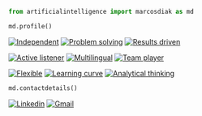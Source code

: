 ```python
from artificialintelligence import marcosdiak as md

md.profile()
```
[![Independent](https://img.shields.io/badge/-Independent-F8F8FF?style=flat&link=https://github.com/marcosdiak)](https://github.com/marcosdiak)
[![Problem solving](https://img.shields.io/badge/-Problem%20solving-F5F5F5?style=flat&link=https://github.com/marcosdiak)](https://github.com/marcosdiak)
[![Results driven](https://img.shields.io/badge/-Results%20driven-D3D3D3?style=flat&link=https://github.com/marcosdiak)](https://github.com/marcosdiak)

[![Active listener](https://img.shields.io/badge/-Active%20listener-F8F8FF?style=flat&link=https://github.com/marcosdiak)](https://github.com/marcosdiak)
[![Multilingual](https://img.shields.io/badge/-Multilingual-F5F5F5?style=flat&link=https://github.com/marcosdiak)](https://github.com/marcosdiak)
[![Team player](https://img.shields.io/badge/-Team%20player-D3D3D3?style=flat&link=https://github.com/marcosdiak)](https://github.com/marcosdiak)

[![Flexible](https://img.shields.io/badge/-Flexible-F8F8FF?style=flat&link=https://github.com/marcosdiak)](https://github.com/marcosdiak)
[![Learning curve](https://img.shields.io/badge/-Fast%20learning%20curve-F5F5F5?style=flat&link=https://github.com/marcosdiak)](https://github.com/marcosdiak)
[![Analytical thinking](https://img.shields.io/badge/-Analytical%20thinking-D3D3D3?style=flat&link=https://github.com/marcosdiak)](https://github.com/marcosdiak)


```python
md.contactdetails()
```
[![Linkedin](https://img.shields.io/badge/-LinkedIn-blue?style=flat&logo=Linkedin&logoColor=white)](https://www.linkedin.com/in/marcosaiengineer)
[![Gmail](https://img.shields.io/badge/-Gmail-c14438?style=flat&logo=Gmail&logoColor=white)](mailto:marcosdiak@gmail.com)
